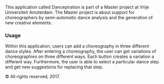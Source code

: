 This application called Dancepiration is part of a Master project at Vrije Universiteit Amsterdam. The Master project is about support for choreographers by semi-automatic dance analysis and the generation of new creative elements.

### Usage
Within this application, users can add a choreography in three different dance styles. After entering a choreography, the user can get variations of choreographies on three different ways.
Each button creates a variation a different way. Furthermore, the user is able to select a particular dance step and get new suggestions for replacing that step.
<br>

© All rights reserved, 2017.
